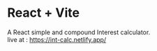 # React + Vite<br>

A React simple and compound Interest calculator.<br>
live at : https://int-calc.netlify.app/
